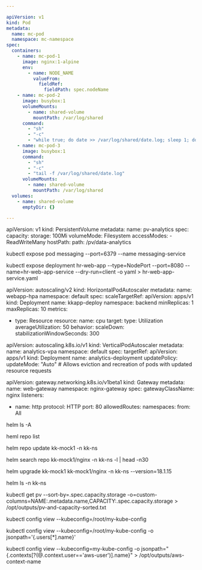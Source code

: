 ```yaml
---

apiVersion: v1
kind: Pod
metadata:
  name: mc-pod
  namespace: mc-namespace
spec:
  containers:
    - name: mc-pod-1
      image: nginx:1-alpine
      env:
        - name: NODE_NAME
          valueFrom:
            fieldRef:
              fieldPath: spec.nodeName
    - name: mc-pod-2
      image: busybox:1
      volumeMounts:
        - name: shared-volume
          mountPath: /var/log/shared
      command:
        - "sh"
        - "-c"
        - "while true; do date >> /var/log/shared/date.log; sleep 1; done"
    - name: mc-pod-3
      image: busybox:1
      command:
        - "sh"
        - "-c"
        - "tail -f /var/log/shared/date.log"
      volumeMounts:
        - name: shared-volume
          mountPath: /var/log/shared
  volumes:
    - name: shared-volume
      emptyDir: {}

---
```

apiVersion: v1
kind: PersistentVolume
metadata:
  name: pv-analytics
spec:
  capacity:
    storage: 100Mi
  volumeMode: Filesystem
  accessModes:
    - ReadWriteMany
  hostPath:
      path: /pv/data-analytics


kubectl expose pod messaging --port=6379 --name messaging-service

kubectl expose deployment hr-web-app --type=NodePort --port=8080 --name=hr-web-app-service --dry-run=client -o yaml > hr-web-app-service.yaml

apiVersion: autoscaling/v2
kind: HorizontalPodAutoscaler
metadata:
  name: webapp-hpa
  namespace: default
spec:
  scaleTargetRef:
    apiVersion: apps/v1
    kind: Deployment
    name: kkapp-deploy
    namespace: backend
  minReplicas: 1
  maxReplicas: 10
  metrics:
  - type: Resource
    resource:
      name: cpu
      target:
        type: Utilization
        averageUtilization: 50
  behavior:
    scaleDown:
      stabilizationWindowSeconds: 300  


apiVersion: autoscaling.k8s.io/v1
kind: VerticalPodAutoscaler
metadata:
  name: analytics-vpa
  namespace: default
spec:
  targetRef:
    apiVersion: apps/v1
    kind: Deployment
    name: analytics-deployment
  updatePolicy:
    updateMode: "Auto" # Allows eviction and recreation of pods with updated resource requests


apiVersion: gateway.networking.k8s.io/v1beta1
kind: Gateway
metadata:
  name: web-gateway
  namespace: nginx-gateway
spec:
  gatewayClassName: nginx
  listeners:
  - name: http
    protocol: HTTP
    port: 80
    allowedRoutes:
      namespaces:
        from: All




helm ls -A 

heml repo list

helm repo update kk-mock1 -n kk-ns


helm search repo kk-mock1/nginx -n kk-ns -l | head -n30


helm upgrade kk-mock1 kk-mock1/nginx -n kk-ns --version=18.1.15

helm ls -n kk-ns


kubectl get pv --sort-by=.spec.capacity.storage -o=custom-columns=NAME:.metadata.name,CAPACITY:.spec.capacity.storage > /opt/outputs/pv-and-capacity-sorted.txt


kubectl config view --kubeconfig=/root/my-kube-config


kubectl config view --kubeconfig=/root/my-kube-config  -o jsonpath='{.users[*].name}'


kubectl config view --kubeconfig=my-kube-config -o jsonpath="{.contexts[?(@.context.user=='aws-user')].name}" > /opt/outputs/aws-context-name
